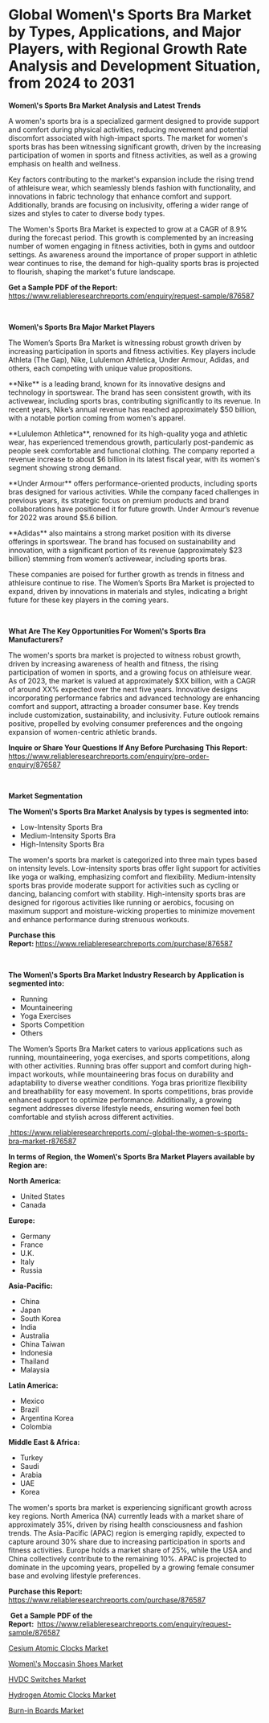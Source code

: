 <p><h1>Global Women\'s Sports Bra Market by Types, Applications, and Major Players, with Regional Growth Rate Analysis and Development Situation, from 2024 to 2031</h1></p><p><strong>Women\'s Sports Bra Market Analysis and Latest Trends</strong></p>
<p><p>A women's sports bra is a specialized garment designed to provide support and comfort during physical activities, reducing movement and potential discomfort associated with high-impact sports. The market for women's sports bras has been witnessing significant growth, driven by the increasing participation of women in sports and fitness activities, as well as a growing emphasis on health and wellness. </p><p>Key factors contributing to the market's expansion include the rising trend of athleisure wear, which seamlessly blends fashion with functionality, and innovations in fabric technology that enhance comfort and support. Additionally, brands are focusing on inclusivity, offering a wider range of sizes and styles to cater to diverse body types. </p><p>The Women's Sports Bra Market is expected to grow at a CAGR of 8.9% during the forecast period. This growth is complemented by an increasing number of women engaging in fitness activities, both in gyms and outdoor settings. As awareness around the importance of proper support in athletic wear continues to rise, the demand for high-quality sports bras is projected to flourish, shaping the market's future landscape.</p></p>
<p><strong>Get a Sample PDF of the Report:&nbsp;</strong> <a href="https://www.reliableresearchreports.com/enquiry/request-sample/876587">https://www.reliableresearchreports.com/enquiry/request-sample/876587</a></p>
<p>&nbsp;</p>
<p><strong>Women\'s Sports Bra Major Market Players</strong></p>
<p><p>The Women’s Sports Bra Market is witnessing robust growth driven by increasing participation in sports and fitness activities. Key players include Athleta (The Gap), Nike, Lululemon Athletica, Under Armour, Adidas, and others, each competing with unique value propositions.</p><p>**Nike** is a leading brand, known for its innovative designs and technology in sportswear. The brand has seen consistent growth, with its activewear, including sports bras, contributing significantly to its revenue. In recent years, Nike’s annual revenue has reached approximately $50 billion, with a notable portion coming from women's apparel.</p><p>**Lululemon Athletica**, renowned for its high-quality yoga and athletic wear, has experienced tremendous growth, particularly post-pandemic as people seek comfortable and functional clothing. The company reported a revenue increase to about $6 billion in its latest fiscal year, with its women's segment showing strong demand.</p><p>**Under Armour** offers performance-oriented products, including sports bras designed for various activities. While the company faced challenges in previous years, its strategic focus on premium products and brand collaborations have positioned it for future growth. Under Armour’s revenue for 2022 was around $5.6 billion.</p><p>**Adidas** also maintains a strong market position with its diverse offerings in sportswear. The brand has focused on sustainability and innovation, with a significant portion of its revenue (approximately $23 billion) stemming from women’s activewear, including sports bras.</p><p>These companies are poised for further growth as trends in fitness and athleisure continue to rise. The Women’s Sports Bra Market is projected to expand, driven by innovations in materials and styles, indicating a bright future for these key players in the coming years.</p></p>
<p>&nbsp;</p>
<p><strong>What Are The Key Opportunities For Women\'s Sports Bra Manufacturers?</strong></p>
<p><p>The women's sports bra market is projected to witness robust growth, driven by increasing awareness of health and fitness, the rising participation of women in sports, and a growing focus on athleisure wear. As of 2023, the market is valued at approximately $XX billion, with a CAGR of around XX% expected over the next five years. Innovative designs incorporating performance fabrics and advanced technology are enhancing comfort and support, attracting a broader consumer base. Key trends include customization, sustainability, and inclusivity. Future outlook remains positive, propelled by evolving consumer preferences and the ongoing expansion of women-centric athletic brands.</p></p>
<p><strong>Inquire or Share Your Questions If Any Before Purchasing This Report:</strong> <a href="https://www.reliableresearchreports.com/enquiry/pre-order-enquiry/876587">https://www.reliableresearchreports.com/enquiry/pre-order-enquiry/876587</a></p>
<p>&nbsp;</p>
<p><strong>Market Segmentation</strong></p>
<p><strong>The Women\'s Sports Bra Market Analysis by types is segmented into:</strong></p>
<p><ul><li>Low-Intensity Sports Bra</li><li>Medium-Intensity Sports Bra</li><li>High-Intensity Sports Bra</li></ul></p>
<p><p>The women's sports bra market is categorized into three main types based on intensity levels. Low-intensity sports bras offer light support for activities like yoga or walking, emphasizing comfort and flexibility. Medium-intensity sports bras provide moderate support for activities such as cycling or dancing, balancing comfort with stability. High-intensity sports bras are designed for rigorous activities like running or aerobics, focusing on maximum support and moisture-wicking properties to minimize movement and enhance performance during strenuous workouts.</p></p>
<p><strong>Purchase this Report:&nbsp;</strong><a href="https://www.reliableresearchreports.com/purchase/876587">https://www.reliableresearchreports.com/purchase/876587</a></p>
<p>&nbsp;</p>
<p><strong>The Women\'s Sports Bra Market Industry Research by Application is segmented into:</strong></p>
<p><ul><li>Running</li><li>Mountaineering</li><li>Yoga Exercises</li><li>Sports Competition</li><li>Others</li></ul></p>
<p><p>The Women’s Sports Bra Market caters to various applications such as running, mountaineering, yoga exercises, and sports competitions, along with other activities. Running bras offer support and comfort during high-impact workouts, while mountaineering bras focus on durability and adaptability to diverse weather conditions. Yoga bras prioritize flexibility and breathability for easy movement. In sports competitions, bras provide enhanced support to optimize performance. Additionally, a growing segment addresses diverse lifestyle needs, ensuring women feel both comfortable and stylish across different activities.</p></p>
<p><a href="https://www.reliableresearchreports.com/-global-the-women-s-sports-bra-market-r876587">&nbsp;https://www.reliableresearchreports.com/-global-the-women-s-sports-bra-market-r876587</a></p>
<p><strong>In terms of Region, the Women\'s Sports Bra Market Players available by Region are:</strong></p>
<p>
    <p> <strong> North America: </strong>
        <ul>
            <li>United States</li>
            <li>Canada</li>
        </ul>
        </p> 
    <p> <strong> Europe: </strong>
        <ul>
            <li>Germany</li>
            <li>France</li>
            <li>U.K.</li>
            <li>Italy</li>
            <li>Russia</li>
        </ul>
        </p> 
    <p> <strong> Asia-Pacific: </strong>
        <ul>
            <li>China</li>
            <li>Japan</li>
            <li>South Korea</li>
            <li>India</li>
            <li>Australia</li>
            <li>China Taiwan</li>
            <li>Indonesia</li>
            <li>Thailand</li>
            <li>Malaysia</li>
        </ul>
        </p> 
    <p> <strong> Latin America: </strong>
        <ul>
            <li>Mexico</li>
            <li>Brazil</li>
            <li>Argentina Korea</li>
            <li>Colombia</li>
        </ul>
        </p> 
    <p> <strong> Middle East & Africa: </strong>
        <ul>
            <li>Turkey</li>
            <li>Saudi</li>
            <li>Arabia</li>
            <li>UAE</li>
            <li>Korea</li>
        </ul>
    </p>
    </p>
<p><p>The women's sports bra market is experiencing significant growth across key regions. North America (NA) currently leads with a market share of approximately 35%, driven by rising health consciousness and fashion trends. The Asia-Pacific (APAC) region is emerging rapidly, expected to capture around 30% share due to increasing participation in sports and fitness activities. Europe holds a market share of 25%, while the USA and China collectively contribute to the remaining 10%. APAC is projected to dominate in the upcoming years, propelled by a growing female consumer base and evolving lifestyle preferences.</p></p>
<p><strong>Purchase this Report: </strong><a href="https://www.reliableresearchreports.com/purchase/876587">https://www.reliableresearchreports.com/purchase/876587</a></p>
<p>&nbsp;<strong>Get a Sample PDF of the Report:&nbsp;&nbsp;</strong><a href="https://www.reliableresearchreports.com/enquiry/request-sample/876587">https://www.reliableresearchreports.com/enquiry/request-sample/876587</a></p>
<p><strong></strong></p>
<p><p><a href="https://issuu.com/reportprime-2/docs/cesium-atomic-clocks-market-size-20_aa35827be076fd">Cesium Atomic Clocks Market</a></p><p><a href="https://github.com/RickHolmes3/Market-Research-Report-List-6/blob/main/womens-moccasin-shoes-market.md">Women\'s Moccasin Shoes Market</a></p><p><a href="https://medium.com/@sallyselcenk46/global-hvdc-switches-market-focus-on-application-end-use-industry-type-equipment-and-region-bed4964bf39c">HVDC Switches Market</a></p><p><a href="https://issuu.com/reportprime-2/docs/hydrogen-atomic-clocks-market-size-_7d9c061dbd2e46">Hydrogen Atomic Clocks Market</a></p><p><a href="https://medium.com/@colin.dunca43545/global-burn-in-boards-market-analysis-key-market-trends-and-future-projections-2024-2031-a7dade687f96">Burn-in Boards Market</a></p></p>